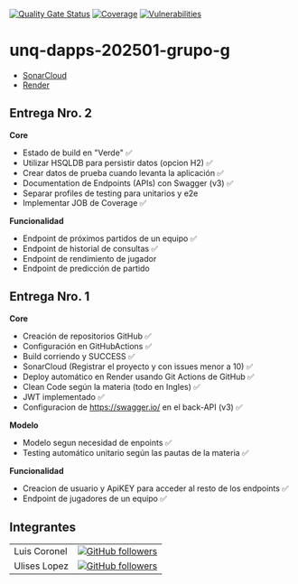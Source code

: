 [![Quality Gate Status](https://sonarcloud.io/api/project_badges/measure?project=luchist_unq-dapps-202501-grupo-g&metric=alert_status)](https://sonarcloud.io/summary/new_code?id=luchist_unq-dapps-202501-grupo-g)
[![Coverage](https://sonarcloud.io/api/project_badges/measure?project=luchist_unq-dapps-202501-grupo-g&metric=coverage)](https://sonarcloud.io/summary/new_code?id=luchist_unq-dapps-202501-grupo-g)
[![Vulnerabilities](https://sonarcloud.io/api/project_badges/measure?project=luchist_unq-dapps-202501-grupo-g&metric=vulnerabilities)](https://sonarcloud.io/summary/new_code?id=luchist_unq-dapps-202501-grupo-g)

# unq-dapps-202501-grupo-g

- [SonarCloud](https://sonarcloud.io/project/overview?id=luchist_unq-dapps-202501-grupo-g)
- [Render](https://unq-dapps-202501-grupo-g.onrender.com)

## Entrega Nro. 2

**Core**

- Estado de build en "Verde" ✅
- Utilizar HSQLDB para persistir datos (opcion H2) ✅
- Crear datos de prueba cuando levanta la aplicación ✅
- Documentation de Endpoints (APIs) con Swagger (v3) ✅
- Separar profiles de testing para unitarios y e2e
- Implementar JOB de Coverage ✅

**Funcionalidad**

- Endpoint de próximos partidos de un equipo ✅
- Endpoint de historial de consultas ✅
- Endpoint de rendimiento de jugador
- Endpoint de predicción de partido

## Entrega Nro. 1

**Core**

- Creación de repositorios GitHub ✅
- Configuración en GitHubActions ✅
- Build corriendo y SUCCESS ✅
- SonarCloud (Registrar el proyecto y con issues menor a 10) ✅
- Deploy automático en Render usando Git Actions de GitHub ✅
- Clean Code según la materia (todo en Ingles) ✅
- JWT implementado ✅
- Configuracion de https://swagger.io/ en el back-API  (v3) ✅

**Modelo**

- Modelo segun necesidad de enpoints ✅
- Testing automático unitario según las pautas de la materia ✅

**Funcionalidad**

- Creacion de usuario y ApiKEY para acceder al resto de los endpoints ✅
- Endpoint de jugadores de un equipo ✅

## Integrantes

|              |                                                                                                                                              |           
|--------------|:--------------------------------------------------------------------------------------------------------------------------------------------:|
| Luis Coronel |       [![GitHub followers](https://img.shields.io/github/followers/luchist.svg?style=social&label=Follow)](https://github.com/luchist)       |
| Ulises Lopez | [![GitHub followers](https://img.shields.io/github/followers/uliseslopez98.svg?style=social&label=Follow)](https://github.com/uliseslopez98) |